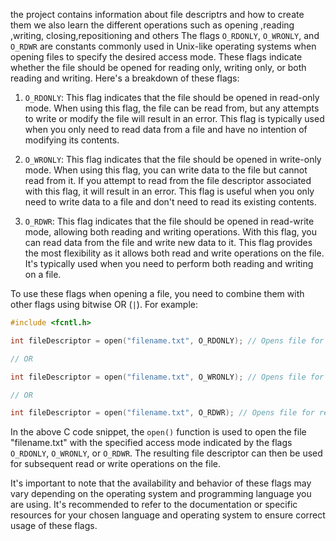 the project contains information about file descriptrs and how to create them
we also learn the different operations such as opening ,reading ,writing, closing,repositioning and others
The flags `O_RDONLY`, `O_WRONLY`, and `O_RDWR` are constants commonly used in Unix-like operating systems when opening files to specify the desired access mode. These flags indicate whether the file should be opened for reading only, writing only, or both reading and writing. Here's a breakdown of these flags:

1. `O_RDONLY`: This flag indicates that the file should be opened in read-only mode. When using this flag, the file can be read from, but any attempts to write or modify the file will result in an error. This flag is typically used when you only need to read data from a file and have no intention of modifying its contents.

2. `O_WRONLY`: This flag indicates that the file should be opened in write-only mode. When using this flag, you can write data to the file but cannot read from it. If you attempt to read from the file descriptor associated with this flag, it will result in an error. This flag is useful when you only need to write data to a file and don't need to read its existing contents.

3. `O_RDWR`: This flag indicates that the file should be opened in read-write mode, allowing both reading and writing operations. With this flag, you can read data from the file and write new data to it. This flag provides the most flexibility as it allows both read and write operations on the file. It's typically used when you need to perform both reading and writing on a file.

To use these flags when opening a file, you need to combine them with other flags using bitwise OR (`|`). For example:

```c
#include <fcntl.h>

int fileDescriptor = open("filename.txt", O_RDONLY); // Opens file for reading only

// OR

int fileDescriptor = open("filename.txt", O_WRONLY); // Opens file for writing only

// OR

int fileDescriptor = open("filename.txt", O_RDWR); // Opens file for reading and writing
```

In the above C code snippet, the `open()` function is used to open the file "filename.txt" with the specified access mode indicated by the flags `O_RDONLY`, `O_WRONLY`, or `O_RDWR`. The resulting file descriptor can then be used for subsequent read or write operations on the file.

It's important to note that the availability and behavior of these flags may vary depending on the operating system and programming language you are using. It's recommended to refer to the documentation or specific resources for your chosen language and operating system to ensure correct usage of these flags.
